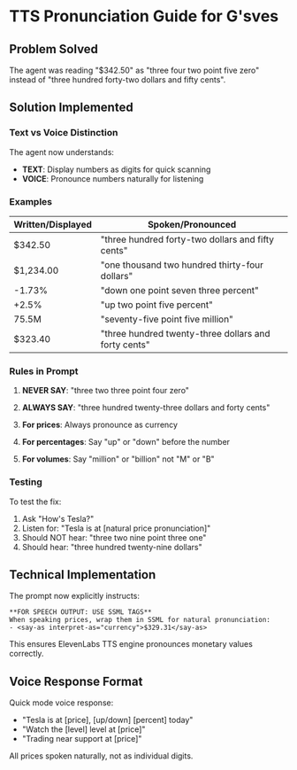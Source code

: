 # TTS Pronunciation Guide for G'sves

## Problem Solved
The agent was reading "$342.50" as "three four two point five zero" instead of "three hundred forty-two dollars and fifty cents".

## Solution Implemented

### Text vs Voice Distinction
The agent now understands:
- **TEXT**: Display numbers as digits for quick scanning
- **VOICE**: Pronounce numbers naturally for listening

### Examples

| Written/Displayed | Spoken/Pronounced |
|------------------|-------------------|
| $342.50 | "three hundred forty-two dollars and fifty cents" |
| $1,234.00 | "one thousand two hundred thirty-four dollars" |
| -1.73% | "down one point seven three percent" |
| +2.5% | "up two point five percent" |
| 75.5M | "seventy-five point five million" |
| $323.40 | "three hundred twenty-three dollars and forty cents" |

### Rules in Prompt

1. **NEVER SAY**: "three two three point four zero"
2. **ALWAYS SAY**: "three hundred twenty-three dollars and forty cents"

3. **For prices**: Always pronounce as currency
4. **For percentages**: Say "up" or "down" before the number
5. **For volumes**: Say "million" or "billion" not "M" or "B"

### Testing

To test the fix:
1. Ask "How's Tesla?"
2. Listen for: "Tesla is at [natural price pronunciation]"
3. Should NOT hear: "three two nine point three one"
4. Should hear: "three hundred twenty-nine dollars"

## Technical Implementation

The prompt now explicitly instructs:
```
**FOR SPEECH OUTPUT: USE SSML TAGS**
When speaking prices, wrap them in SSML for natural pronunciation:
- <say-as interpret-as="currency">$329.31</say-as>
```

This ensures ElevenLabs TTS engine pronounces monetary values correctly.

## Voice Response Format

Quick mode voice response:
- "Tesla is at [price], [up/down] [percent] today"
- "Watch the [level] level at [price]"
- "Trading near support at [price]"

All prices spoken naturally, not as individual digits.